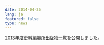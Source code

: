 ```yaml
---
date: 2014-04-25
lang: ja
featured: false
type: news
---
```

<a href="/publication/publication_top-j.html">2013年度史料編纂所出版物一覧</a>を公開しました。
